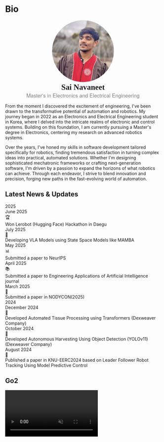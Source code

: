 # Bio

<p align="center">
  <img src="_static/avatar.JPEG" alt="Avatar" style="border-radius: 50%; width: 200px; height: 200px; object-fit: cover;" />
  <br />
  <span style="font-size: 1.8em; font-weight: bold; font-family: Georgia, serif;">Sai Navaneet</span>
  <br />
  <span style="font-size: 1.2em; color: gray; font-family: 'Helvetica Neue', sans-serif;">Master's in Electronics and Electrical Engineering</span>
</p>


From the moment I discovered the excitement of engineering, I've been drawn to the transformative potential of automation and robotics. My journey began in 2022 as an Electronics and Electrical Engineering student in Korea, where I delved into the intricate realms of electronic and control systems. Building on this foundation, I am currently pursuing a Master's degree in Electronics, centering my research on advanced robotics systems.

Over the years, I've honed my skills in software development tailored specifically for robotics, finding tremendous satisfaction in turning complex ideas into practical, automated solutions. Whether I'm designing sophisticated mechatronic frameworks or crafting next-generation software, I'm driven by a passion to expand the horizons of what robotics can achieve. Through each endeavor, I strive to blend innovation and precision, forging new paths in the fast-evolving world of automation.



<div class="news-container">
  <h2 class="news-section-title">Latest News & Updates</h2>
  
  <div class="year-section">
    <div class="year-header" tabindex="0" role="button" aria-expanded="true" aria-label="Toggle 2025 year section">
      <span class="year-badge">2025</span>
    </div>
    <div class="news-grid expanded">
      
<div class="news-card achievement">
        <div class="news-header">
          <div class="news-date">June 2025</div>
          <div class="news-icon">🏆</div>
        </div>
        <div class="news-content">Won Lerobot (Hugging Face) Hackathon in Daegu</div>
      </div>

<div class="news-card research">
        <div class="news-header">
          <div class="news-date">July 2025</div>
          <div class="news-icon">🧠</div>
        </div>
        <div class="news-content">Developing VLA Models using State Space Models like MAMBA</div>
      </div>

<div class="news-card publication">
        <div class="news-header">
          <div class="news-date">May 2025</div>
          <div class="news-icon">📊</div>
        </div>
        <div class="news-content">Submitted a paper to NeurIPS</div>
      </div>

<div class="news-card journal">
        <div class="news-header">
          <div class="news-date">April 2025</div>
          <div class="news-icon">📚</div>
        </div>
        <div class="news-content">Submitted a paper to Engineering Applications of Artificial Intelligence journal</div>
      </div>

<div class="news-card conference">
        <div class="news-header">
          <div class="news-date">March 2025</div>
          <div class="news-icon">🎯</div>
        </div>
        <div class="news-content">Submitted a paper in NODYCON(2025)</div>
      </div>
      
</div>
  </div>

  <div class="year-section">
    <div class="year-header" tabindex="0" role="button" aria-expanded="true" aria-label="Toggle 2024 year section">
      <span class="year-badge">2024</span>
    </div>
    <div class="news-grid expanded">
      
<div class="news-card industry">
        <div class="news-header">
          <div class="news-date">December 2024</div>
          <div class="news-icon">🔬</div>
        </div>
        <div class="news-content">Developed Automated Tissue Processing using Transformers (Dexweaver Company)</div>
      </div>

<div class="news-card agriculture">
        <div class="news-header">
          <div class="news-date">October 2024</div>
          <div class="news-icon">🌾</div>
        </div>
        <div class="news-content">Developed Autonomous Harvesting Using Object Detection (YOLOv11) (Dexweaver Company)</div>
      </div>

<div class="news-card published">
        <div class="news-header">
          <div class="news-date">August 2024</div>
          <div class="news-icon">📖</div>
        </div>
        <div class="news-content">Published a paper in KNU-EERC2024 based on Leader Follower Robot Tracking Using Model Predictive Control</div>
      </div>
      
</div>
  </div>

</div>

## Go2

<div class="video-container">
    <div class="video-scroll">
        <div class="video-item">
            <video loop muted autoplay>
                <source src="_static/videos/go2/output.mp4" type="video/mp4">
            </video>
        </div>
    </div>
</div>

